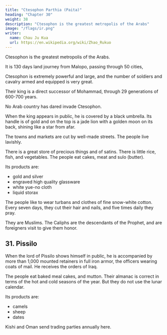 ```yaml
---
title: "Ctesophon Parthia (Paita)"
heading: "Chapter 30"
weight: 38
description: "Ctesophon is the greatest metropolis of the Arabs"
image: "/flags/ir.png"
writer:
  name: Chau Ju Kua
  url: https://en.wikipedia.org/wiki/Zhao_Rukuo
---
```



Ctesophon is the greatest metropolis of the Arabs. 

It is 130 days land journey from Malopo, passing through 50 cities, 

Ctesophon is extremely powerful and large, and the number of soldiers and cavalry armed and equipped is very great. 

Their king is a direct successor of Mohammad, through 29 generations of 600-700 years. 

No Arab country has dared invade Ctesophon. 

<!-- The other lands of the Ta-shi have waged war against each other. But none have dared to invade this country. -->

When the king appears in public, he is covered by a black umbrella. Its handle is of gold and on the top is a jade lion with a golden moon on its back, shining like a star from afar. 

The towns and markets are cut by well-made streets. The people live lavishly.

There is a great store of precious things and of satins. There is little rice, fish, and vegetables. The people eat cakes, meat and sulo (butter).

Its products are:
- gold and silver
- engraved high quality glassware
- white yue-no cloth
- liquid storax

The people like to wear turbans and clothes of fine snow-white cotton. Every seven days, they cut their hair and nails, and five times daily they pray.

They are Muslims. The Caliphs are the descendants of the Prophet, and are foreigners visit to give them honor. 


<!-- 
Notes.
1)
The phrases and parts of phrase
tai-ta, 3,3*. It is
doubtful whether Po-ta
subsequent passage in the same chapter it
747 th e
title
in quotation
(^A ig)
is
marks
in this chapter are from Ling-wai-
of I'ang-shu, 221B,
of a Chinese prince, together with five other petty kings, for
Baghdad, as in a
D
Baghdad was only founded
name was written Pau-ta {^U -iS), Pa-ha-ta
:^). See Bretschneider, Med. geogr,,287, andMed.
taken his name for Baghdad
Baudas, from the Chinese.
Our author in another passage (supra, p. 124) gives the distance from Ma-lo-pa, i. e., Merbat
on the Hadramaut coast of Arabia, to Mecca as eighty days' travel, he consequently allowed fifty
days for the journey from Mecca to Baghdad. In another passage (infra, p. 138) he says that
six years later, in 753. In the Yiian period the
35
24", is
said that the king of Po-ta, Mo -ho-so-ssi received in A.
^
(/\ 5A. ^J^ and Pa-ki-ta (/\
travell., 67. Marco Polo must have
—136
BAGHDAD.
Ki-tz'i-"ni,
which there
some reason
is
1,30
for identifying with Ghazni,
The probahle explanation appears
stages from Ma-lo-pa.
to
was only a hundred and twenty
be that his informant had travelled
from Merbat
to Baghdad, but had only the vaguest notion of Ki-tz'i-ni. Confer this chapter with
our author's chapter on Ta-ts'in (supra p. 102 seqq.).
2) Since the remark about the number of generations during which the throne has been
transmitted does not occur in the Ling-wai-tai-ta, we may look upon it as a clue as to the time
when Chau Ju-kua
number
collected his information. In calculating the
of generations
5
we
cannot, of course, go beyond the Abbaside dynasty, because our text distinctly refers to a
descendant of
Mohammed
Baghdad. On the other hand the Arab, or Persian, traveller
as caliph of
who supplied the information cannot have ignored the several caliphs
the Abbasides.
From
we have
a genealogical point of view
who held
therefore to
the throne before JO
sta,Tt
from the one
whom the several dynasties, including the early rival chiefs of the Koreish tribe,
united Mohammed the Prophet's ancestor Kusai, who represents the first generation in the following
table derived from Lane-Poole's The Mohammedan Dynasties, 10—15, and Sir William
ancestor in
Muir's The
Generation
Life of
Mahomet, 3*
XCV.
ed. p.
15
Kugai
1
(fifth cent.
A. D.)
Abd-Manaf
2. 'Abd-Al-Dar
3. (headed » rival honso
of the Eoroish tribe)
Eashim
'Abd-Shams
I
'Abd-Allah;
5.
6.
I
Mohammed
_
Abu-Talib;
the Prophet
=
I
7. Fatimah
8. Hasan
"Abbas
,
Ali
Husain
Abu-'l-'Abbas;
10.
3.
4. Hadi;
12. 6. Amin;
9.
I
Mohammed
1.
Mohammed;
5.
7.
17.
2.
Mansur
Mahdi
25
Mansur;
Eashid;
Ma'mun;
Wathik;
8.
10.
Ibrahim
Mu'ta§im
Mutawakkil
I
12.
Musta
in;
14.
Muhtadi;
11. Muntasir;
15.
16.
20
'All
11.
U.
Omaiyad Dynasty
'Abd-Allab
9.
13.
Omaiya
'Abd-al-Mutfalib
4.
18. Mu'tazz;
15.
Ibn-al-Mu'tazz
17.
22.
Muktafi
Mustakfi
Muktadir
18.
20. Radi;
18.
21. Muttaki;
25. Kadir;
19.
26.
20.
Mu'tamid; Muwaffak
16.
Mu'tadid
19.
30
Kahir
23. Muti'
24. Ta'i'
Ka'im
Jahirat-al-din
35
I
21.
22.
28.
23. 29. Mustarshid;
24. 30. Rashid;
25.
Muktadi
27.
Mustazhir
Muktafi
31.
Mustanjid
32.
33.
Mustadi
I
26.
27.
34.
Na§ir
35. Zahir
28. 36. Mustan^ir
29. 37. Musta'^im (1242—1258 A. D.)
401,30
137
BASKA.
appears that this
It
generations referred to by
is
the only manner in which
Chan Ju-kua, whose
we may account
for the twenty-nine
informant ought to have spoken of twenty-four
and not twenty-nine, if he had looked upon the Prophet as the genealogical head.
the other hand the «six, or seven hundred years» of his text can only refer to the Prophet
5 himself, who died in 632 A. D.
may be allowed to look upon this passage as a clue helping
generations,
On
We
us to fix the time of
Chau Ju-kua's
collecting his notes as falling between the years 1242 and
1258, the reign of the last Abbaside Caliph Musta'§im.
The only event Chau appears to have known of in the life of the Prophet is that mentioned
previously in the vaguest terms (supra, p. 117) and which corresponds roughly with A. D. 610, the
10 date of Mohammed's Call. Six hundred years counted from that date (or even for that matter from
when
632,
the Prophet died) brings us
down
to the first half of the thirteenth century,
which
agrees with the previous conclusions.
3) Conf. supra, p. 103 our author's description of the ruler of Ta-ts'in. The «golden moon»
on the top of the king's baldachin must have been a crescent, since, as an emblem, it would
15 otherwise have been taken for «a sun». The origin of the crescent among the Turks is wrapped in
mystery, and this passage, (written before the year 1178), seems to support A. Mailer's con-
who finds it mentioned by Mirkhond in connection with Sebuktegin, tenth century; see
A. Mttller, Der Islam im Morgeu- und Abendland, Berlin, 1887, II, 72, note.
jecture,
4)
20
su-lo,
The Ling-wai-tai-ta
but rarely
differs slightly here; it says:
"What
vegetables or rice
fish,
is
bAII the people eat cakes, meat and
called pliable
opaque glass
is
a product 
of this country)) (^fr
1^ ^Jr j^ -fft^ ). I suppose annealed glass is
referred to. Our author in the next paragraph refers to polished (ground, or engraved ^ffi ^P,)
glass. The term nien-hua is not
XXXir. On su-lo see p. 139 n. 1,
opaque
Ch.
He yd.
clear; I incline for «engrav(d». See infra, p. 138,
andPt.
II,
du Commerce, If, 711 states that in the Middle Ages Damascus was par
was also Kadesia near Baghdad, and other places in Irak.
The remark about cutting the finger nails and the daily prayers is a repetition of what
25
5)
Hist,
ticularly celebrated for its glass, as
he states in another passage, supra,
p.
116 lines 9—10. -->


## 31. Pissilo

When the lord of Pissilo shows himself in public, he is accompanied by more than 1,000 mounted retainers in full iron armor, the officers wearing coats of mail. He receives the orders of Iraq.

The people eat baked meal cakes, and mutton. Their almanac is correct in terms of the hot and cold seasons of the year. But they do not use the lunar calendar.

Its products are:
- camels
- sheep
- dates

Kishi and Oman send trading parties annually here. 

<!-- is
dates.

The Ki-shi countries send every year trading parties to this country. -->


<!-- Note.
Al-Ba?rah, the great commercial port of Baghdad and Mesopotamia, lay on the Arabian
miles, as
side of the estuary of Al-Bajrah, in other words the Blind Tigris, and was about twelve
the crow flies, from its bank. Mukaddasi (lOa century) says the town measured three miles
across in
its
greatest width.
The modern
village of
Zubayr now occupies the
site of old
Basra.
B
Uhullah (the Apologos of
The
the Greeks) was on the Tigris at the mouth of the canal of UbuUah (Nahr-al-Ubullah) which put
Land of the.
it in communication with Basra. See Le Strange, J. E. A. S., 1895, 304, and
The
city was founded in 638 A. D. in the reign of Omar.
city of
Eastern Caliphate, 44.
Marco Polo
{I,
64) speaks of the «great city of Bastra, surrounded by woods, in which 10
II, 9 and IV, 376 speaks of the great abundance
grow the best dates in the worlda. Ibn Batuta,
He says that a honey, called sayalan (^)Lyui), was made at Basra from dates.
K'u-fei does not mention Basra, nor does any other Chinese author known to us
of dates at Basra.
Ch6u
either prior to our author or subsequently. -->

